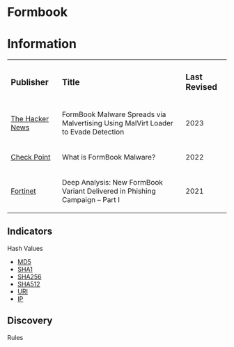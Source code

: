 # Formbook

# Information
<table>
  <tr>
    <td>
      <h3>Publisher</h3>
    </td>
    <td>
      <h3>Title</h3>
    </td>
    <td>
      <h3>Last Revised</h3>
    </td>
  </tr>
  <tr>
    <td>
      <a href="https://thehackernews.com/2023/02/formbook-malware-spreads-via.html">The Hacker News</a>
    </td>
    <td>
      <p>FormBook Malware Spreads via Malvertising Using MalVirt Loader to Evade Detection</p>
    </td>
    <td>
      <p>2023</p>
    </td>
  </tr>
  <tr>
    <td>
      <a href="https://www.checkpoint.com/cyber-hub/threat-prevention/what-is-malware/what-is-formbook-malware/">Check Point</a>
    </td>
    <td>
      <p>What is FormBook Malware?</p>
    </td>
    <td>
      <p>2022</p>
    </td>
  </tr>
  <tr>
    <td>
      <a href="https://www.fortinet.com/blog/threat-research/deep-analysis-new-formbook-variant-delivered-phishing-campaign-part-I">Fortinet</a>
    </td>
    <td>
      <p>Deep Analysis: New FormBook Variant Delivered in Phishing Campaign – Part I</p>
    </td>
    <td>
      <p>2021</p>
    </td>
  </tr>
</table>

## Indicators
Hash Values
- <a href="">MD5</a>
- <a href="">SHA1</a>
- <a href="">SHA256</a>
- <a href="">SHA512</a>
- <a href="">URI</a>
- <a href="">IP</a>

## Discovery
Rules
